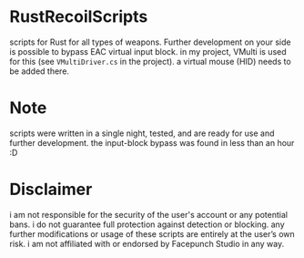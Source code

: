 # RustRecoilScripts

scripts for Rust for all types of weapons. Further development on your side is possible to bypass EAC virtual input block. in my project, VMulti is used for this (see `VMultiDriver.cs` in the project). a virtual mouse (HID) needs to be added there.

# Note
scripts were written in a single night, tested, and are ready for use and further development. the input-block bypass was found in less than an hour :D

# Disclaimer 
i am not responsible for the security of the user's account or any potential bans. i do not guarantee full protection against detection or blocking. any further modifications or usage of these scripts are entirely at the user’s own risk. i am not affiliated with or endorsed by Facepunch Studio in any way.
